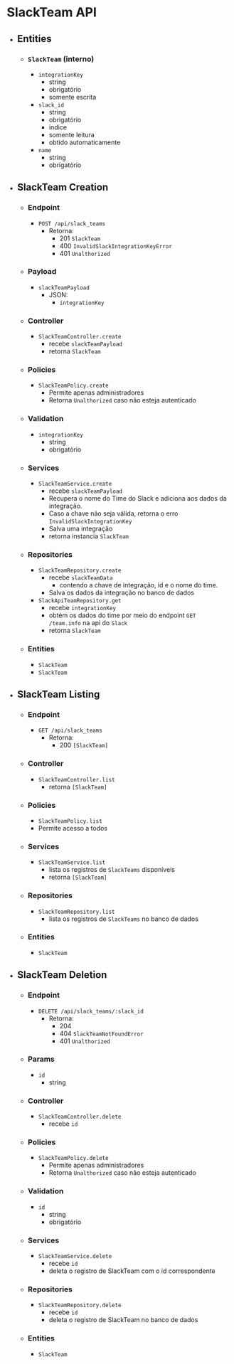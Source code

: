 # SlackTeam API

- ## Entities
  - ### `SlackTeam` (interno)
    - `integrationKey`
      - string
      - obrigatório
      - somente escrita
    - `slack_id`
      - string
      - obrigatório
      - indice
      - somente leitura
      - obtido automaticamente
    - `name`
      - string
      - obrigatório

- ## SlackTeam Creation
  - ### Endpoint
    - `POST /api/slack_teams`
      - Retorna:
        - 201 `SlackTeam`
        - 400 `InvalidSlackIntegrationKeyError`
        - 401 `Unalthorized`
  - ### Payload
    - `slackTeamPayload`
      - JSON:
        - `integrationKey`
  - ### Controller
    - `SlackTeamController.create`
      - recebe `slackTeamPayload`
      - retorna `SlackTeam`
  - ### Policies
    - `SlackTeamPolicy.create`
      - Permite apenas administradores
      - Retorna `Unalthorized` caso não esteja autenticado
  - ### Validation
    - `integrationKey`
      - string
      - obrigatório
  - ### Services
    - `SlackTeamService.create`
      - recebe `slackTeamPayload`
      - Recupera o nome do Time do Slack e adiciona aos dados da integração.
      - Caso a chave não seja válida, retorna o erro `InvalidSlackIntegrationKey`
      - Salva uma integração
      - retorna instancia `SlackTeam`
  - ### Repositories
    - `SlackTeamRepository.create`
      - recebe `slackTeamData`
          - contendo a chave de integração, id e o nome do time.
      - Salva os dados da integração no banco de dados
    - `SlackApiTeamRepository.get`
      - recebe `integrationKey`
      - obtém os dados do time por meio do endpoint `GET /team.info` na api do `Slack`
      - retorna `SlackTeam`
  - ### Entities
    - `SlackTeam`
    - `SlackTeam`

- ## SlackTeam Listing
  - ### Endpoint
    - `GET /api/slack_teams`
      - Retorna:
        - 200 `[SlackTeam]`
  - ### Controller
    - `SlackTeamController.list`
      - retorna `[SlackTeam]`
  - ### Policies
    - `SlackTeamPolicy.list`
    - Permite acesso a todos
  - ### Services
    - `SlackTeamService.list`
      - lista os registros de `SlackTeams` disponíveis
      - retorna `[SlackTeam]`
  - ### Repositories
    - `SlackTeamRepository.list`
      - lista os registros de `SlackTeams` no banco de dados
  - ### Entities
    - `SlackTeam`
  
- ## SlackTeam Deletion
  - ### Endpoint
    - `DELETE /api/slack_teams/:slack_id`
      - Retorna:
        - 204
        - 404 `SlackTeamNotFoundError`
        - 401 `Unalthorized`
  - ### Params
    - `id`
      - string
  - ### Controller
    - `SlackTeamController.delete`
      - recebe `id`
  - ### Policies
    - `SlackTeamPolicy.delete`
      - Permite apenas administradores
      - Retorna `Unalthorized` caso não esteja autenticado
  - ### Validation
    - `id`
      - string
      - obrigatório
  - ### Services
    - `SlackTeamService.delete`
      - recebe `id`
      - deleta o registro de SlackTeam com o id correspondente
  - ### Repositories
    - `SlackTeamRepository.delete`
      - recebe `id`
      - deleta o registro de SlackTeam no banco de dados
  - ### Entities
    - `SlackTeam`
